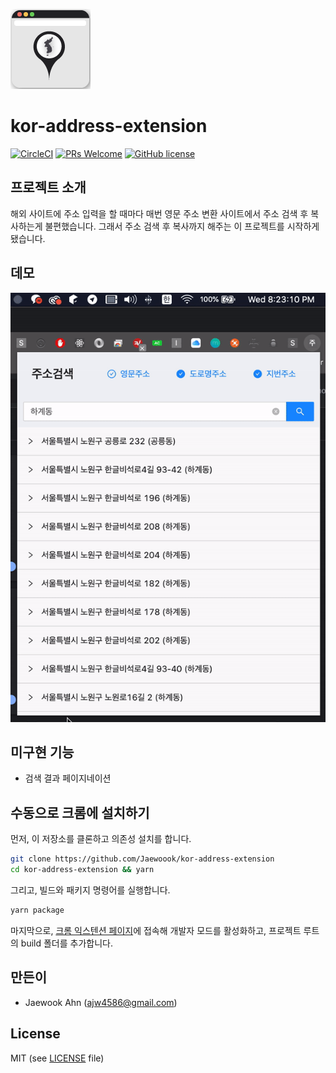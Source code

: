 ![logo](/icons/icon_128.png)

# kor-address-extension

[![CircleCI](https://circleci.com/gh/Jaewoook/kor-address-extension.svg?style=shield)](https://circleci.com/gh/Jaewoook/kor-address-extension)
[![PRs Welcome](https://img.shields.io/badge/PRs-welcome-brightgreen.svg?style=flat)](https://github.com/Jaewoook/kor-address-extension/pulls)
[![GitHub license](https://img.shields.io/github/license/Jaewoook/kor-address-extension.svg?color=brightgreen&style=flat)](https://github.com/Jaewoook/kor-address-extension/blob/master/LICENSE)

## 프로젝트 소개

해외 사이트에 주소 입력을 할 때마다 매번 영문 주소 변환 사이트에서 주소 검색 후 복사하는게 불편했습니다. 그래서 주소 검색 후 복사까지 해주는 이 프로젝트를 시작하게 됐습니다.

## 데모

![Demo GIF](/demo.gif)

## 미구현 기능

- 검색 결과 페이지네이션

## 수동으로 크롬에 설치하기

먼저, 이 저장소를 클론하고 의존성 설치를 합니다.

```sh
git clone https://github.com/Jaewoook/kor-address-extension
cd kor-address-extension && yarn
```

그리고, 빌드와 패키지 명령어를 실행합니다.

```sh
yarn package
```

마지막으로, [크롬 익스텐션 페이지](chrome://extensions/)에 접속해 개발자 모드를 활성화하고, 프로젝트 루트의 build 폴더를 추가합니다.


## 만든이

- Jaewook Ahn (<ajw4586@gmail.com>)

## License

MIT (see [LICENSE](https://github.com/Jaewoook/kor-address-extension/blob/master/LICENSE) file)